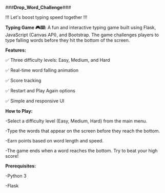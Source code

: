 ###**Drop_Word_Challenge**###


!!! Let's boost typing speed together !!!

**Typing Game 🎮⌨️:**
A fun and interactive typing game built using Flask, JavaScript (Canvas API), and Bootstrap. The game challenges players to type falling words before they hit the bottom of the screen.

**Features:**

✅ Three difficulty levels: Easy, Medium, and Hard

✅ Real-time word falling animation

✅ Score tracking

✅ Restart and Play Again options

✅ Simple and responsive UI

**How to Play:**

-Select a difficulty level (Easy, Medium, Hard) from the main menu.

-Type the words that appear on the screen before they reach the bottom.

-Earn points based on word length and speed.

-The game ends when a word reaches the bottom. Try to beat your high score!

**Prerequisites:**

-Python 3

-Flask
